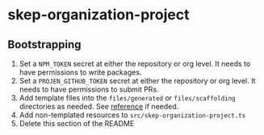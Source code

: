 # skep-organization-project

## Bootstrapping
1. Set a `NPM_TOKEN` secret at either the repository or org level. It needs to have permissions to write packages.
2. Set a `PROJEN_GITHUB_TOKEN` secret at either the repository or org level. It needs to have permissions to submit PRs.
3. Add template files into the `files/generated` or `files/scaffolding` directories as needed. See [reference](https://github.com/rlmartin-projen/projen-project#adding-simple-template-files) if needed.
4. Add non-templated resources to `src/skep-organization-project.ts`
5. Delete this section of the README
